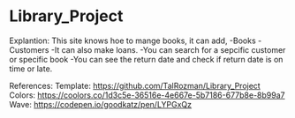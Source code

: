 # Library_Project
Explantion:
This site knows hoe to mange books, it can add,
-Books
-Customers
-It can also make loans.
-You can search for a sepcific customer or specific book
-You can see the return date and check if return date is on time or late.

References:
Template: https://github.com/TalRozman/Library_Project
Colors: https://coolors.co/1d3c5e-36516e-4e667e-5b7186-677b8e-8b99a7
Wave: https://codepen.io/goodkatz/pen/LYPGxQz
